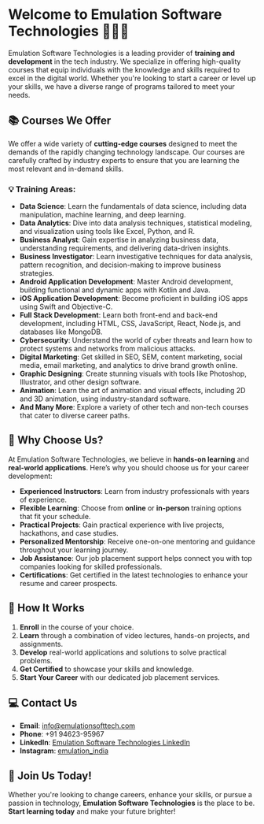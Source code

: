 # Welcome to Emulation Software Technologies 👨‍💻🚀

Emulation Software Technologies is a leading provider of **training and development** in the tech industry. We specialize in offering high-quality courses that equip individuals with the knowledge and skills required to excel in the digital world. Whether you're looking to start a career or level up your skills, we have a diverse range of programs tailored to meet your needs.

## 📚 Courses We Offer

We offer a wide variety of **cutting-edge courses** designed to meet the demands of the rapidly changing technology landscape. Our courses are carefully crafted by industry experts to ensure that you are learning the most relevant and in-demand skills.

### 💡 **Training Areas:**
- **Data Science**: Learn the fundamentals of data science, including data manipulation, machine learning, and deep learning.
- **Data Analytics**: Dive into data analysis techniques, statistical modeling, and visualization using tools like Excel, Python, and R.
- **Business Analyst**: Gain expertise in analyzing business data, understanding requirements, and delivering data-driven insights.
- **Business Investigator**: Learn investigative techniques for data analysis, pattern recognition, and decision-making to improve business strategies.
- **Android Application Development**: Master Android development, building functional and dynamic apps with Kotlin and Java.
- **iOS Application Development**: Become proficient in building iOS apps using Swift and Objective-C.
- **Full Stack Development**: Learn both front-end and back-end development, including HTML, CSS, JavaScript, React, Node.js, and databases like MongoDB.
- **Cybersecurity**: Understand the world of cyber threats and learn how to protect systems and networks from malicious attacks.
- **Digital Marketing**: Get skilled in SEO, SEM, content marketing, social media, email marketing, and analytics to drive brand growth online.
- **Graphic Designing**: Create stunning visuals with tools like Photoshop, Illustrator, and other design software.
- **Animation**: Learn the art of animation and visual effects, including 2D and 3D animation, using industry-standard software.
- **And Many More**: Explore a variety of other tech and non-tech courses that cater to diverse career paths.

## 🏫 Why Choose Us?

At Emulation Software Technologies, we believe in **hands-on learning** and **real-world applications**. Here’s why you should choose us for your career development:

- **Experienced Instructors**: Learn from industry professionals with years of experience.
- **Flexible Learning**: Choose from **online** or **in-person** training options that fit your schedule.
- **Practical Projects**: Gain practical experience with live projects, hackathons, and case studies.
- **Personalized Mentorship**: Receive one-on-one mentoring and guidance throughout your learning journey.
- **Job Assistance**: Our job placement support helps connect you with top companies looking for skilled professionals.
- **Certifications**: Get certified in the latest technologies to enhance your resume and career prospects.

## 🚀 How It Works

1. **Enroll** in the course of your choice.
2. **Learn** through a combination of video lectures, hands-on projects, and assignments.
3. **Develop** real-world applications and solutions to solve practical problems.
4. **Get Certified** to showcase your skills and knowledge.
5. **Start Your Career** with our dedicated job placement services.

## 💻 Contact Us

- **Email**: info@emulationsofttech.com
- **Phone**: +91 94623-95967
- **LinkedIn**: [Emulation Software Technologies LinkedIn](https://www.linkedin.com/company/emulation-software-technologies-private-limited/)
- **Instagram**: [emulation_india](https://www.instagram.com/emulation_india?utm_source=ig_web_button_share_sheet&igsh=ZDNlZDc0MzIxNw==)


## 🌟 Join Us Today!

Whether you're looking to change careers, enhance your skills, or pursue a passion in technology, **Emulation Software Technologies** is the place to be. **Start learning today** and make your future brighter!


